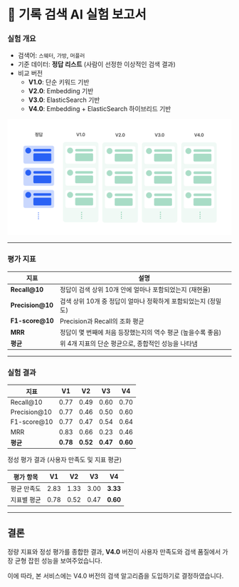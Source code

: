 # 🧪 기록 검색 AI 실험 보고서

### 실험 개요

* 검색어: `스웨터`, `가방`, `머플러`
* 기준 데이터: **정답 리스트** (사람이 선정한 이상적인 검색 결과)
* 비교 버전 
  * **V1.0**: 단순 키워드 기반
  * **V2.0**: Embedding 기반
  * **V3.0**: ElasticSearch 기반
  * **V4.0**: Embedding + ElasticSearch 하이브리드 기반


![버전별 정성 평가 수용 수](../images/ai-search-architecture.png)

---

### 평가 지표

| 지표                | 설명                                    |
| ----------------- | ------------------------------------- |
| **Recall@10**    | 정답이 검색 상위 10개 안에 얼마나 포함되었는지 (재현율)     |
| **Precision@10** | 검색 상위 10개 중 정답이 얼마나 정확하게 포함되었는지 (정밀도) |
| **F1-score@10**  | Precision과 Recall의 조화 평균              |
| **MRR**           | 정답이 몇 번째에 처음 등장했는지의 역수 평균 (높을수록 좋음)   |
| **평균**            | 위 4개 지표의 단순 평균으로, 종합적인 성능을 나타냄        |

---

### 실험 결과

| 지표            | V1       | V2       | V3       | V4       |
| ------------- | -------- | -------- | -------- | -------- |
| Recall@10    | 0.77     | 0.49     | 0.60     | 0.70     |
| Precision@10 | 0.77     | 0.46     | 0.50     | 0.60     |
| F1-score@10  | 0.77     | 0.47     | 0.54     | 0.64     |
| MRR           | 0.83     | 0.66     | 0.23     | 0.46     |
| **평균**        | **0.78** | **0.52** | **0.47** | **0.60** |


정성 평가 결과 (사용자 만족도 및 지표 평균)

| 평가 항목  | V1   | V2   | V3   | V4       |
| ------ | ---- | ---- | ---- | -------- |
| 평균 만족도 | 2.83 | 1.33 | 3.00 | **3.33** |
| 지표별 평균 | 0.78 | 0.52 | 0.47 | **0.60** |

---

## 결론

정량 지표와 정성 평가를 종합한 결과, **V4.0** 버전이 사용자 만족도와 검색 품질에서 가장 균형 잡힌 성능을 보여주었습니다.

이에 따라, 본 서비스에는 V4.0 버전의 검색 알고리즘을 도입하기로 결정하였습니다.